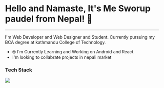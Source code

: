  # Hello and Namaste, It's Me Sworup paudel from Nepal! 👋
 <hr>
 I'm Web Developer and Web Designer and Student. Currently pursuing my BCA degree at kathmandu College of Technology.
 
 - 🤓 I'm Currently Learning and  Working on Android and React.
 - I'm looking to collabrate projects in nepali market 
 
 ### Tech Stack
<img src="https://user-images.githubusercontent.com/96978659/153030165-318a3551-983e-49d4-9daf-0269ceeb50bc.jpg" />



